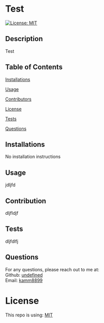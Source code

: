 # Test
  [![License: MIT](https://img.shields.io/badge/License-MIT-yellow.svg)](https://opensource.org/licenses/MIT)
  ## Description
  Test
  ## Table of Contents 
  [Installations](#Installations)
  
  [Usage](#Usage)
  
  [Contributors](#Contributors)
  
  [License](#License)
  
  [Tests](#Tests)
  
  [Questions](#Questions)
  
  
  ## Installations
  No installation instructions
   ## Usage
  jdljfd
   ## Contribution
  dljfldjf
  ## Tests
  dljfdlfj
  ## Questions
  For any questions, please reach out to me at:<br/>
  Github: [undefined](https://github.com/kamm8899/README-Generator) <br/>
  Email: [kamm8899](mailto:kamm8899)
  # License 
  This repo is using: [MIT](https://opensource.org/licenses/MIT)
